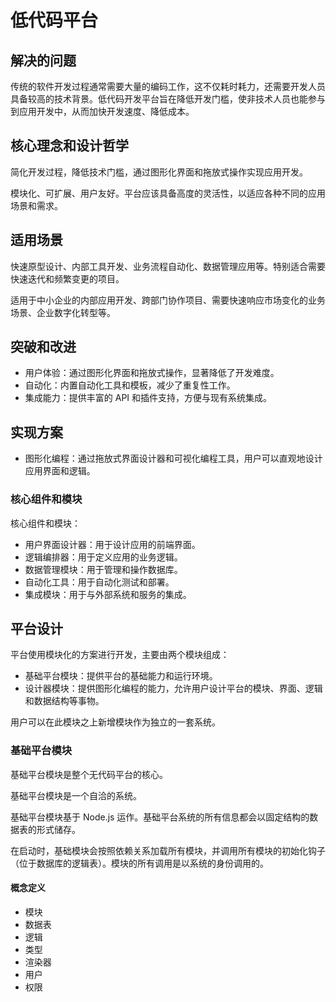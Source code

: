 # 低代码平台
## 解决的问题
传统的软件开发过程通常需要大量的编码工作，这不仅耗时耗力，还需要开发人员具备较高的技术背景。低代码开发平台旨在降低开发门槛，使非技术人员也能参与到应用开发中，从而加快开发速度、降低成本。

## 核心理念和设计哲学
简化开发过程，降低技术门槛，通过图形化界面和拖放式操作实现应用开发。

模块化、可扩展、用户友好。平台应该具备高度的灵活性，以适应各种不同的应用场景和需求。

## 适用场景
快速原型设计、内部工具开发、业务流程自动化、数据管理应用等。特别适合需要快速迭代和频繁变更的项目。

适用于中小企业的内部应用开发、跨部门协作项目、需要快速响应市场变化的业务场景、企业数字化转型等。

## 突破和改进
* 用户体验：通过图形化界面和拖放式操作，显著降低了开发难度。
* 自动化：内置自动化工具和模板，减少了重复性工作。
* 集成能力：提供丰富的 API 和插件支持，方便与现有系统集成。

## 实现方案
* 图形化编程：通过拖放式界面设计器和可视化编程工具，用户可以直观地设计应用界面和逻辑。

### 核心组件和模块
核心组件和模块：
* 用户界面设计器：用于设计应用的前端界面。
* 逻辑编排器：用于定义应用的业务逻辑。
* 数据管理模块：用于管理和操作数据库。
* 自动化工具：用于自动化测试和部署。
* 集成模块：用于与外部系统和服务的集成。

## 平台设计
平台使用模块化的方案进行开发，主要由两个模块组成：
* 基础平台模块：提供平台的基础能力和运行环境。
* 设计器模块：提供图形化编程的能力，允许用户设计平台的模块、界面、逻辑和数据结构等事物。

用户可以在此模块之上新增模块作为独立的一套系统。

### 基础平台模块
基础平台模块是整个无代码平台的核心。

基础平台模块是一个自洽的系统。

基础平台模块基于 Node.js 运作。基础平台系统的所有信息都会以固定结构的数据表的形式储存。

在启动时，基础模块会按照依赖关系加载所有模块，并调用所有模块的初始化钩子（位于数据库的逻辑表）。模块的所有调用是以系统的身份调用的。

#### 概念定义
- 模块
- 数据表
- 逻辑
- 类型
- 渲染器
- 用户
- 权限